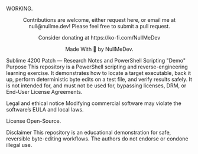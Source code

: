 WORKING.
<p align="center">
Contributions are welcome, either request here, or email me at null@nullme.dev! Please feel free to submit a pull request.
</p>
<p align="center">
Consider donating at https://ko-fi.com/NullMeDev
</p>
<p align="center">
Made With &#x1F49C by NullMeDev.</p>

Sublime 4200 Patch — Research Notes and PowerShell Scripting "Demo"
Purpose
This repository is a PowerShell scripting and reverse-engineering learning exercise. It demonstrates how to locate a target executable, back it up, perform deterministic byte edits on a test file, and verify results safely.
It is not intended for, and must not be used for, bypassing licenses, DRM, or End-User License Agreements.

Legal and ethical notice
Modifying commercial software may violate the software’s EULA and local laws.


License
Open-Source.

Disclaimer
This repository is an educational demonstration for safe, reversible byte-editing workflows. The authors do not endorse or condone illegal use.
